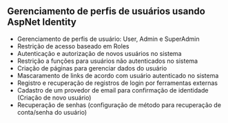 ## Gerenciamento de perfis de usuários usando AspNet Identity

- Gerenciamento de perfis de usuário: User, Admin e SuperAdmin
- Restrição de acesso baseado em Roles
- Autenticação e autorização de novos usuários no sistema
- Restrição a funções para usuários não autenticados no sistema
- Criação de páginas para gerenciar dados do usuário
- Mascaramento de links de acordo com usuário autenticado no sistema
- Registro e recuperação de registros de login por ferramentas externas
- Cadastro de um provedor de email para confirmação de identidade (Criação de novo usuário)
- Recuperação de senhas (configuração de método para recuperação de conta/senha do usuário)

